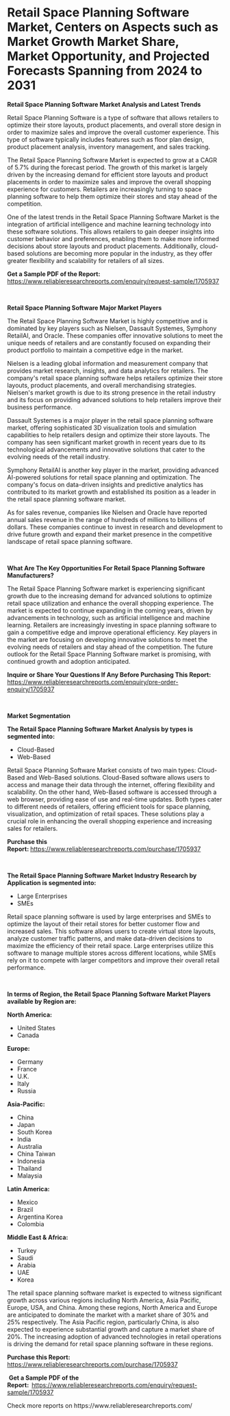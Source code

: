 <p><h1>Retail Space Planning Software Market, Centers on Aspects such as Market Growth Market Share, Market Opportunity, and Projected Forecasts Spanning from 2024 to 2031</h1></p><p><strong>Retail Space Planning Software Market Analysis and Latest Trends</strong></p>
<p><p>Retail Space Planning Software is a type of software that allows retailers to optimize their store layouts, product placements, and overall store design in order to maximize sales and improve the overall customer experience. This type of software typically includes features such as floor plan design, product placement analysis, inventory management, and sales tracking.</p><p>The Retail Space Planning Software Market is expected to grow at a CAGR of 5.7% during the forecast period. The growth of this market is largely driven by the increasing demand for efficient store layouts and product placements in order to maximize sales and improve the overall shopping experience for customers. Retailers are increasingly turning to space planning software to help them optimize their stores and stay ahead of the competition.</p><p>One of the latest trends in the Retail Space Planning Software Market is the integration of artificial intelligence and machine learning technology into these software solutions. This allows retailers to gain deeper insights into customer behavior and preferences, enabling them to make more informed decisions about store layouts and product placements. Additionally, cloud-based solutions are becoming more popular in the industry, as they offer greater flexibility and scalability for retailers of all sizes.</p></p>
<p><strong>Get a Sample PDF of the Report:&nbsp;</strong> <a href="https://www.reliableresearchreports.com/enquiry/request-sample/1705937">https://www.reliableresearchreports.com/enquiry/request-sample/1705937</a></p>
<p>&nbsp;</p>
<p><strong>Retail Space Planning Software Major Market Players</strong></p>
<p><p>The Retail Space Planning Software Market is highly competitive and is dominated by key players such as Nielsen, Dassault Systemes, Symphony RetailAI, and Oracle. These companies offer innovative solutions to meet the unique needs of retailers and are constantly focused on expanding their product portfolio to maintain a competitive edge in the market.</p><p>Nielsen is a leading global information and measurement company that provides market research, insights, and data analytics for retailers. The company's retail space planning software helps retailers optimize their store layouts, product placements, and overall merchandising strategies. Nielsen's market growth is due to its strong presence in the retail industry and its focus on providing advanced solutions to help retailers improve their business performance.</p><p>Dassault Systemes is a major player in the retail space planning software market, offering sophisticated 3D visualization tools and simulation capabilities to help retailers design and optimize their store layouts. The company has seen significant market growth in recent years due to its technological advancements and innovative solutions that cater to the evolving needs of the retail industry.</p><p>Symphony RetailAI is another key player in the market, providing advanced AI-powered solutions for retail space planning and optimization. The company's focus on data-driven insights and predictive analytics has contributed to its market growth and established its position as a leader in the retail space planning software market.</p><p>As for sales revenue, companies like Nielsen and Oracle have reported annual sales revenue in the range of hundreds of millions to billions of dollars. These companies continue to invest in research and development to drive future growth and expand their market presence in the competitive landscape of retail space planning software.</p></p>
<p>&nbsp;</p>
<p><strong>What Are The Key Opportunities For Retail Space Planning Software Manufacturers?</strong></p>
<p><p>The Retail Space Planning Software market is experiencing significant growth due to the increasing demand for advanced solutions to optimize retail space utilization and enhance the overall shopping experience. The market is expected to continue expanding in the coming years, driven by advancements in technology, such as artificial intelligence and machine learning. Retailers are increasingly investing in space planning software to gain a competitive edge and improve operational efficiency. Key players in the market are focusing on developing innovative solutions to meet the evolving needs of retailers and stay ahead of the competition. The future outlook for the Retail Space Planning Software market is promising, with continued growth and adoption anticipated.</p></p>
<p><strong>Inquire or Share Your Questions If Any Before Purchasing This Report:</strong> <a href="https://www.reliableresearchreports.com/enquiry/pre-order-enquiry/1705937">https://www.reliableresearchreports.com/enquiry/pre-order-enquiry/1705937</a></p>
<p>&nbsp;</p>
<p><strong>Market Segmentation</strong></p>
<p><strong>The Retail Space Planning Software Market Analysis by types is segmented into:</strong></p>
<p><ul><li>Cloud-Based</li><li>Web-Based</li></ul></p>
<p><p>Retail Space Planning Software Market consists of two main types: Cloud-Based and Web-Based solutions. Cloud-Based software allows users to access and manage their data through the internet, offering flexibility and scalability. On the other hand, Web-Based software is accessed through a web browser, providing ease of use and real-time updates. Both types cater to different needs of retailers, offering efficient tools for space planning, visualization, and optimization of retail spaces. These solutions play a crucial role in enhancing the overall shopping experience and increasing sales for retailers.</p></p>
<p><strong>Purchase this Report:&nbsp;</strong><a href="https://www.reliableresearchreports.com/purchase/1705937">https://www.reliableresearchreports.com/purchase/1705937</a></p>
<p>&nbsp;</p>
<p><strong>The Retail Space Planning Software Market Industry Research by Application is segmented into:</strong></p>
<p><ul><li>Large Enterprises</li><li>SMEs</li></ul></p>
<p><p>Retail space planning software is used by large enterprises and SMEs to optimize the layout of their retail stores for better customer flow and increased sales. This software allows users to create virtual store layouts, analyze customer traffic patterns, and make data-driven decisions to maximize the efficiency of their retail space. Large enterprises utilize this software to manage multiple stores across different locations, while SMEs rely on it to compete with larger competitors and improve their overall retail performance.</p></p>
<p>&nbsp;</p>
<p><strong>In terms of Region, the Retail Space Planning Software Market Players available by Region are:</strong></p>
<p>
    <p> <strong> North America: </strong>
        <ul>
            <li>United States</li>
            <li>Canada</li>
        </ul>
        </p> 
    <p> <strong> Europe: </strong>
        <ul>
            <li>Germany</li>
            <li>France</li>
            <li>U.K.</li>
            <li>Italy</li>
            <li>Russia</li>
        </ul>
        </p> 
    <p> <strong> Asia-Pacific: </strong>
        <ul>
            <li>China</li>
            <li>Japan</li>
            <li>South Korea</li>
            <li>India</li>
            <li>Australia</li>
            <li>China Taiwan</li>
            <li>Indonesia</li>
            <li>Thailand</li>
            <li>Malaysia</li>
        </ul>
        </p> 
    <p> <strong> Latin America: </strong>
        <ul>
            <li>Mexico</li>
            <li>Brazil</li>
            <li>Argentina Korea</li>
            <li>Colombia</li>
        </ul>
        </p> 
    <p> <strong> Middle East & Africa: </strong>
        <ul>
            <li>Turkey</li>
            <li>Saudi</li>
            <li>Arabia</li>
            <li>UAE</li>
            <li>Korea</li>
        </ul>
    </p>
    </p>
<p><p>The retail space planning software market is expected to witness significant growth across various regions including North America, Asia Pacific, Europe, USA, and China. Among these regions, North America and Europe are anticipated to dominate the market with a market share of 30% and 25% respectively. The Asia Pacific region, particularly China, is also expected to experience substantial growth and capture a market share of 20%. The increasing adoption of advanced technologies in retail operations is driving the demand for retail space planning software in these regions.</p></p>
<p><strong>Purchase this Report: </strong><a href="https://www.reliableresearchreports.com/purchase/1705937">https://www.reliableresearchreports.com/purchase/1705937</a></p>
<p>&nbsp;<strong>Get a Sample PDF of the Report:&nbsp;&nbsp;</strong><a href="https://www.reliableresearchreports.com/enquiry/request-sample/1705937">https://www.reliableresearchreports.com/enquiry/request-sample/1705937</a></p>
<p><strong></strong></p>
<p>Check more reports on https://www.reliableresearchreports.com/</p>
